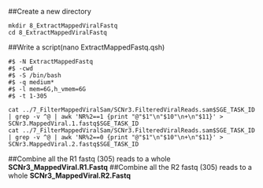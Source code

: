 ##Create a new directory
```
mkdir 8_ExtractMappedViralFastq
cd 8_ExtractMappedViralFastq
```
##Write a script(nano ExtractMappedFastq.qsh)

```
#$ -N ExtractMappedFastq
#$ -cwd
#$ -S /bin/bash
#$ -q medium*
#$ -l mem=6G,h_vmem=6G
#$ -t 1-305

cat ../7_FilterMappedViralSam/SCNr3.FilteredViralReads.sam$SGE_TASK_ID | grep -v ^@ | awk 'NR%2==1 {print "@"$1"\n"$10"\n+\n"$11}' > SCNr3.MappedViral.1.fastq$SGE_TASK_ID
cat ../7_FilterMappedViralSam/SCNr3.FilteredViralReads.sam$SGE_TASK_ID | grep -v ^@ | awk 'NR%2==0 {print "@"$1"\n"$10"\n+\n"$11}' > SCNr3.MappedViral.2.fastq$SGE_TASK_ID
```

##Combine all the R1 fastq (305) reads to a whole **SCNr3_MappedViral.R1.Fastq**
##Combine all the R2 fastq (305) reads to a whole **SCNr3_MappedViral.R2.Fastq**
